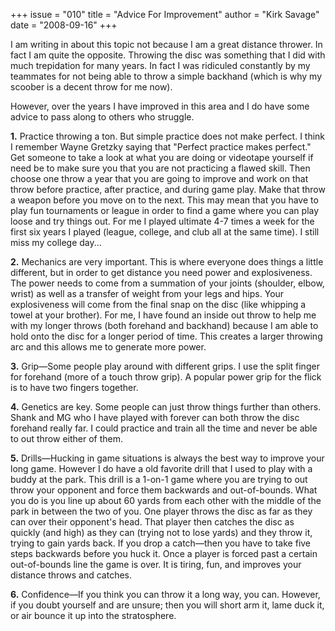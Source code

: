 +++
issue = "010"
title = "Advice For Improvement"
author = "Kirk Savage"
date = "2008-09-16"
+++

I am writing in about this topic not because I am a great distance thrower. In
fact I am quite the opposite. Throwing the disc was something that I did with
much trepidation for many years. In fact I was ridiculed constantly by my
teammates for not being able to throw a simple backhand (which is why my
scoober is a decent throw for me now).  
  
However, over the years I have improved in this area and I do have some advice
to pass along to others who struggle.  
  
**1.** Practice throwing a ton. But simple practice does not make perfect. I
think I remember Wayne Gretzky saying that "Perfect practice makes perfect."
Get someone to take a look at what you are doing or videotape yourself if need
be to make sure you that you are not practicing a flawed skill. Then choose
one throw a year that you are going to improve and work on that throw before
practice, after practice, and during game play. Make that throw a weapon
before you move on to the next. This may mean that you have to play fun
tournaments or league in order to find a game where you can play loose and try
things out. For me I played ultimate 4-7 times a week for the first six years
I played (league, college, and club all at the same time). I still miss my
college day...  
  
**2.** Mechanics are very important. This is where everyone does things a
little different, but in order to get distance you need power and
explosiveness. The power needs to come from a summation of your joints
(shoulder, elbow, wrist) as well as a transfer of weight from your legs and
hips. Your explosiveness will come from the final snap on the disc (like
whipping a towel at your brother). For me, I have found an inside out throw to
help me with my longer throws (both forehand and backhand) because I am able
to hold onto the disc for a longer period of time. This creates a larger
throwing arc and this allows me to generate more power.  
  
**3.** Grip—Some people play around with different grips. I use the split
finger for forehand (more of a touch throw grip). A popular power grip for the
flick is to have two fingers together.  
  
**4.** Genetics are key. Some people can just throw things further than
others. Shank and MG who I have played with forever can both throw the disc
forehand really far. I could practice and train all the time and never be able
to out throw either of them.  
  
**5.** Drills—Hucking in game situations is always the best way to improve
your long game. However I do have a old favorite drill that I used to play
with a buddy at the park. This drill is a 1-on-1 game where you are trying to
out throw your opponent and force them backwards and out-of-bounds. What you
do is you line up about 60 yards from each other with the middle of the park
in between the two of you. One player throws the disc as far as they can over
their opponent's head. That player then catches the disc as quickly (and high)
as they can (trying not to lose yards) and they throw it, trying to gain yards
back. If you drop a catch—then you have to take five steps backwards before
you huck it. Once a player is forced past a certain out-of-bounds line the
game is over. It is tiring, fun, and improves your distance throws and
catches.  
  
**6.** Confidence—If you think you can throw it a long way, you can. However,
if you doubt yourself and are unsure; then you will short arm it, lame duck
it, or air bounce it up into the stratosphere.
